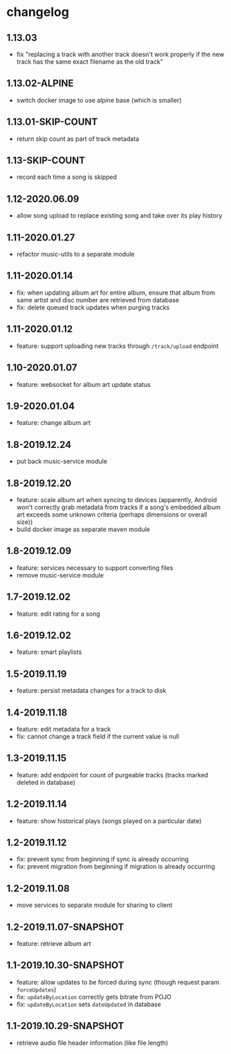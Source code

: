 # changelog

## 1.13.03
* fix "replacing a track with another track doesn't work properly if the new track has the same exact filename as the old track"

## 1.13.02-ALPINE
* switch docker image to use alpine base (which is smaller)

## 1.13.01-SKIP-COUNT
* return skip count as part of track metadata

## 1.13-SKIP-COUNT
* record each time a song is skipped

## 1.12-2020.06.09
* allow song upload to replace existing song and take over its play history

## 1.11-2020.01.27
* refactor music-utils to a separate module

## 1.11-2020.01.14
* fix: when updating album art for entire album, ensure that album from same artist and disc number are retrieved from database
* fix: delete queued track updates when purging tracks

## 1.11-2020.01.12
* feature: support uploading new tracks through `/track/upload` endpoint

## 1.10-2020.01.07
* feature: websocket for album art update status

## 1.9-2020.01.04
* feature: change album art

## 1.8-2019.12.24
* put back music-service module

## 1.8-2019.12.20
* feature: scale album art when syncing to devices (apparently, Android won't correctly grab metadata from tracks if a song's embedded album art exceeds some unknown criteria (perhaps dimensions or overall size))
* build docker image as separate maven module

## 1.8-2019.12.09
* feature: services necessary to support converting files
* remove music-service module

## 1.7-2019.12.02
* feature: edit rating for a song

## 1.6-2019.12.02
* feature: smart playlists

## 1.5-2019.11.19
* feature: persist metadata changes for a track to disk

## 1.4-2019.11.18
* feature: edit metadata for a track
* fix: cannot change a track field if the current value is null

## 1.3-2019.11.15
* feature: add endpoint for count of purgeable tracks (tracks marked deleted in database)

## 1.2-2019.11.14
* feature: show historical plays (songs played on a particular date)

## 1.2-2019.11.12
* fix: prevent sync from beginning if sync is already occurring
* fix: prevent migration from beginning if migration is already occurring

## 1.2-2019.11.08
* move services to separate module for sharing to client

## 1.2-2019.11.07-SNAPSHOT
* feature: retrieve album art

## 1.1-2019.10.30-SNAPSHOT
* feature: allow updates to be forced during sync (though request param `forceUpdates`)
* fix: `updateByLocation` correctly gets bitrate from POJO
* fix: `updateByLocation` sets `dateUpdated` in database

## 1.1-2019.10.29-SNAPSHOT
* retrieve audio file header information (like file length)

